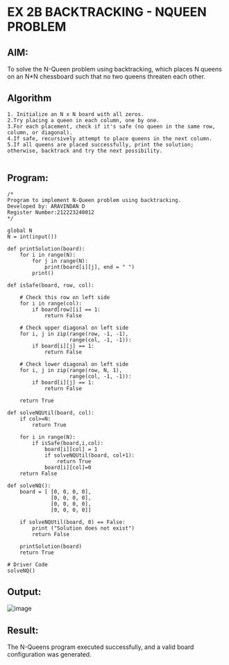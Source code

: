 # EX 2B BACKTRACKING - NQUEEN PROBLEM

## AIM:
To solve the N-Queen problem using backtracking, which places N queens on an N*N chessboard such that no two queens threaten each other.


## Algorithm
```
1. Initialize an N x N board with all zeros.
2.Try placing a queen in each column, one by one.
3.For each placement, check if it's safe (no queen in the same row, column, or diagonal).
4.If safe, recursively attempt to place queens in the next column.
5.If all queens are placed successfully, print the solution; otherwise, backtrack and try the next possibility.
   
```
## Program:
```
/*
Program to implement N-Queen problem using backtracking.
Developed by: ARAVINDAN D
Register Number:212223240012
*/
```

```
global N
N = int(input())
 
def printSolution(board):
    for i in range(N):
        for j in range(N):
            print(board[i][j], end = " ")
        print()
 
def isSafe(board, row, col):
 
    # Check this row on left side
    for i in range(col):
        if board[row][i] == 1:
            return False
 
    # Check upper diagonal on left side
    for i, j in zip(range(row, -1, -1),
                    range(col, -1, -1)):
        if board[i][j] == 1:
            return False
 
    # Check lower diagonal on left side
    for i, j in zip(range(row, N, 1),
                    range(col, -1, -1)):
        if board[i][j] == 1:
            return False
 
    return True
 
def solveNQUtil(board, col):
    if col>=N:
        return True
        
    for i in range(N):
        if isSafe(board,i,col):
            board[i][col] = 1
            if solveNQUtil(board, col+1):
                return True
            board[i][col]=0
    return False

def solveNQ():
    board = [ [0, 0, 0, 0],
              [0, 0, 0, 0],
              [0, 0, 0, 0],
              [0, 0, 0, 0]]
              
    if solveNQUtil(board, 0) == False:
        print ("Solution does not exist")
        return False
 
    printSolution(board)
    return True
 
# Driver Code
solveNQ()
```
## Output:

![image](https://github.com/user-attachments/assets/0bb8f784-0fd8-4025-abd0-3bd2c4fdb359)


## Result:
The N-Queens program executed successfully, and a valid board configuration was generated.
